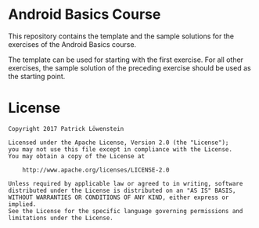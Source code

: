 # Android Basics Course

This repository contains the template and the sample solutions for the exercises of the Android Basics course.

The template can be used for starting with the first exercise. For all other exercises, the sample solution of the preceding exercise should be used as the starting point.

# License

	Copyright 2017 Patrick Löwenstein

	Licensed under the Apache License, Version 2.0 (the "License");
	you may not use this file except in compliance with the License.
	You may obtain a copy of the License at

	    http://www.apache.org/licenses/LICENSE-2.0

	Unless required by applicable law or agreed to in writing, software
	distributed under the License is distributed on an "AS IS" BASIS,
	WITHOUT WARRANTIES OR CONDITIONS OF ANY KIND, either express or implied.
	See the License for the specific language governing permissions and
	limitations under the License.